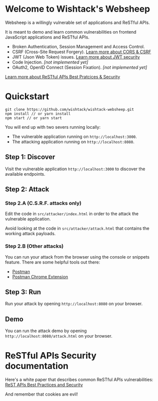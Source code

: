 Welcome to Wishtack's Websheep
=============================

Websheep is a willingly vulnerable set of applications and ReSTful APIs.

It is meant to demo and learn common vulnerabilities on frontend JavaScript applications and ReSTful APIs.
* Broken Authentication, Session Management and Access Control.
* CSRF (Cross-Site Request Forgery). [Learn more about CORS & CSRF](https://blog.wishtack.com/rest-apis-best-practices-and-security/#11.5)
* JWT (Json Web Token) issues. [Learn more about JWT security](https://blog.wishtack.com/rest-apis-best-practices-and-security/#11.10.5)
* Code Injection. *[not implemented yet]*
* OAuth2, OpenID Connect (Session Fixation). *[not implemented yet]*

[Learn more about ReSTful APIs Best Pratcices & Security](https://blog.wishtack.com/rest-apis-best-practices-and-security/)

# Quickstart

```shell
git clone https://github.com/wishtack/wishtack-websheep.git
npm install // or yarn install
npm start // or yarn start
```

You will end up with two severs running locally:
* The vulnerable application running on `http://localhost:3000`.
* The attacking application running on `http://localhost:8080`.

## Step 1: Discover
Visit the vulnerable application `http://localhost:3000` to discover the available endpoints.

## Step 2: Attack

### Step 2.A (C.S.R.F. attacks only)
Edit the code in `src/attacker/index.html` in order to the attack the vulnerable application.

Avoid looking at the code in `src/attacker/attack.html` that contains the working attack payloads.

### Step 2.B (Other attacks)
You can run your attack from the browser using the console or snippets feature.
There are some helpful tools out there:
* [Postman](https://www.getpostman.com/)
* [Postman Chrome Extension](https://chrome.google.com/webstore/detail/postman/fhbjgbiflinjbdggehcddcbncdddomop?hl=en)

## Step 3: Run
Run your attack by opening `http://localhost:8080` on your browser.

## Demo
You can run the attack demo by opening `http://localhost:8080/attack.html` on your browser.

# ReSTful APIs Security documentation
Here's a white paper that describes common ReSTful APIs vulnerabilities: [ReST APIs Best Practices and Security](https://blog.wishtack.com/rest-apis-best-practices-and-security/)

And remember that cookies are evil!
